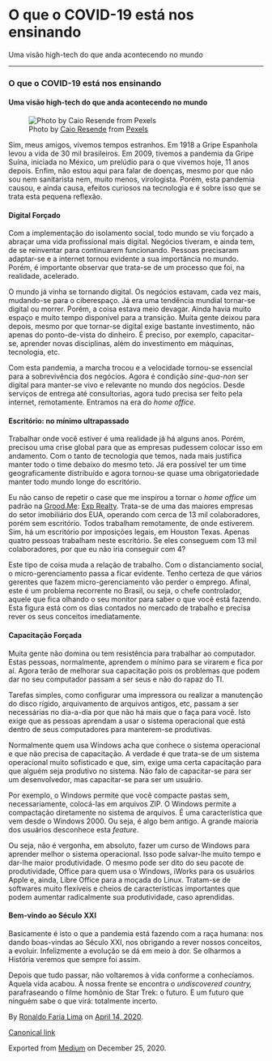 O que o COVID-19 está nos ensinando
===================================

Uma visão high-tech do que anda acontecendo no mundo

------------------------------------------------------------------------

### O que o COVID-19 está nos ensinando

#### Uma visão high-tech do que anda acontecendo no mundo

<figure>
<img src="https://cdn-images-1.medium.com/max/800/1*z2pbWDUIlHxLoL6QQfVr4A.jpeg" alt="Photo by Caio Resende from Pexels" class="graf-image" /><figcaption>Photo by <a href="https://www.pexels.com/@caio?utm_content=attributionCopyText&amp;utm_medium=referral&amp;utm_source=pexels" class="markup--anchor markup--figure-anchor">Caio Resende</a> from <a href="https://www.pexels.com/photo/books-notebook-macbook-table-56759/?utm_content=attributionCopyText&amp;utm_medium=referral&amp;utm_source=pexels" class="markup--anchor markup--figure-anchor">Pexels</a></figcaption>
</figure>Sim, meus amigos, vivemos tempos estranhos. Em 1918 a Gripe
Espanhola levou a vida de 30 mil brasileiros. Em 2009, tivemos a
pandemia da Gripe Suína, iniciada no México, um prelúdio para o que
vivemos hoje, 11 anos depois. Enfim, não estou aqui para falar de
doenças, mesmo por que não sou nem sanitarista nem, muito menos,
virologista. Porém, esta pandemia causou, e ainda causa, efeitos
curiosos na tecnologia e é sobre isso que se trata esta pequena
reflexão.

#### Digital Forçado

Com a implementação do isolamento social, todo mundo se viu forçado a
abraçar uma vida profissional mais digital. Negócios tiveram, e ainda
tem, de se reinventar para continuarem funcionando. Pessoas precisaram
adaptar-se e a internet tornou evidente a sua importância no mundo.
Porém, é importante observar que trata-se de um processo que foi, na
realidade, acelerado.

O mundo já vinha se tornando digital. Os negócios estavam, cada vez
mais, mudando-se para o ciberespaço. Já era uma tendência mundial
tornar-se digital ou morrer. Porém, a coisa estava meio devagar. Ainda
havia muito espaço e muito tempo disponível para a transição. Muita
gente deixou para depois, mesmo por que tornar-se digital exige bastante
investimento, não apenas do ponto-de-vista do dinheiro. É preciso, por
exemplo, capacitar-se, aprender novas disciplinas, além do investimento
em máquinas, tecnologia, etc.

Com esta pandemia, a marcha trocou e a velocidade tornou-se essencial
para a sobrevivência dos negócios. Agora é condição *sine-qua-non* ser
digital para manter-se vivo e relevante no mundo dos negócios. Desde
serviços de entrega até consultorias, agora tudo precisa ser feito pela
internet, remotamente. Entramos na era do *home office*.

#### Escritório: no mínimo ultrapassado

Trabalhar onde você estiver é uma realidade já há alguns anos. Porém,
precisou uma crise global para que as empresas pudessem colocar isso em
andamento. Com o tanto de tecnologia que temos, nada mais justifica
manter todo o time debaixo do mesmo teto. Já era possível ter um time
geograficamente distribuído e agora tornou-se quase uma obrigatoriedade
manter todo mundo longe do escritório.

Eu não canso de repetir o case que me inspirou a tornar o *home office*
um padrão na
<a href="https://groodme.com" class="markup--anchor markup--p-anchor">Grood.Me</a>:
<a href="https://www.exprealty.com/" class="markup--anchor markup--p-anchor">Exp Realty</a>.
Trata-se de uma das maiores empresas do setor imobiliário dos EUA,
operando com cerca de 13 mil colaboradores, porém sem escritório. Todos
trabalham remotamente, de onde estiverem. Sim, há um escritório por
imposições legais, em Houston Texas. Apenas quatro pessoas trabalham
neste escritório. Se eles conseguem com 13 mil colaboradores, por que eu
não iria conseguir com 4?

Este tipo de coisa muda a relação de trabalho. Com o distanciamento
social, o micro-gerenciamento passa a ficar evidente. Tenho certeza de
que vários gerentes que fazem micro-gerenciamento vão perder o emprego.
Afinal, este é um problema recorrente no Brasil, ou seja, o chefe
controlador, aquele que fica olhando o seu monitor para saber o que você
está fazendo. Esta figura está com os dias contados no mercado de
trabalho e precisa rever os seus conceitos imediatamente.

#### Capacitação Forçada

Muita gente não domina ou tem resistência para trabalhar ao computador.
Estas pessoas, normalmente, aprendem o mínimo para se virarem e fica por
aí. Agora terão de melhorar sua capacitação pois os problemas que podem
dar no seu computador passam a ser seus e não do rapaz do TI.

Tarefas simples, como configurar uma impressora ou realizar a manutenção
do disco rígido, arquivamento de arquivos antigos, etc, passam a ser
necessárias no dia-a-dia por que não há mais que o faça para você. Isto
exige que as pessoas aprendam a usar o sistema operacional que está
dentro de seus computadores para manterem-se produtivas.

Normalmente quem usa Windows acha que conhece o sistema operacional e
que não precisa de capacitação. A verdade é que trata-se de um sistema
operacional muito sofisticado e que, sim, exige uma certa capacitação
para que alguém seja produtivo no sistema. Não falo de capacitar-se para
ser um desenvolvedor, mas capacitar-se para ser um usuário.

Por exemplo, o Windows permite que você compacte pastas sem,
necessariamente, colocá-las em arquivos ZIP. O Windows permite a
compactação diretamente no sistema de arquivos. É uma característica que
vem desde o Windows 2000. Ou seja, é algo bem antigo. A grande maioria
dos usuários desconhece esta *feature*.

Ou seja, não é vergonha, em absoluto, fazer um curso de Windows para
aprender melhor o sistema operacional. Isso pode salvar-lhe muito tempo
e dar-lhe maior produtividade. O mesmo pode ser dito do seu pacote de
produtividade, Office para quem usa o Windows, iWorks para os usuários
Apple e, ainda, Libre Office para a moçada do Linux. Tratam-se de
softwares muito flexíveis e cheios de características importantes que
podem aumentar radicalmente sua produtividade, caso aprendidas.

#### Bem-vindo ao Século XXI

Basicamente é isto o que a pandemia está fazendo com a raça humana: nos
dando boas-vindas ao Século XXI, nos obrigando a rever nossos conceitos,
a evoluir. Infelizmente a evolução se dá em meio à dor. Se olharmos a
História veremos que sempre foi assim.

Depois que tudo passar, não voltaremos à vida conforme a conhecíamos.
Aquela vida acabou. À nossa frente se encontra o *undiscovered country,*
parafraseando o filme homônio de Star Trek: o futuro. E um futuro que
ninguém sabe o que virá: totalmente incerto.

By
<a href="https://medium.com/@ronaldolima" class="p-author h-card">Ronaldo Faria Lima</a>
on [April 14, 2020](https://medium.com/p/35afcd874cd3).

<a href="https://medium.com/@ronaldolima/o-que-o-covid-19-est%C3%A1-nos-ensinando-35afcd874cd3" class="p-canonical">Canonical link</a>

Exported from [Medium](https://medium.com) on December 25, 2020.
